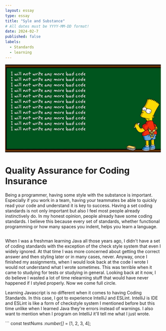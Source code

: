 ```yaml
---
layout: essay
type: essay
title: "Syle and Substance"
# All dates must be YYYY-MM-DD format!
date: 2024-02-7
published: false
labels:
  - Standards
  - learning
---
```


<img class="rounded float-start pe-4" src="../img/bartCode.png">

<h1>Quality Assurance for Coding Insurance</h1>

  <p>Being a programmer, having some style with the substance is important. Especially if you work in a team, having your teammates be able to quickly read your code and understand it is key to success. Having a set coding standards is not only important but also I feel most people already instinctively do. In my honest opinion, people already have some coding standards. I believe this because every set of standards, whether functional programming or how many spaces you indent, helps you learn a language.</p>

  <h2></h2>
  <p>When I was a freshman learning Java all those years ago, I didn't have a set of coding standards with the exception of the check style system that even I widely ignored. At that time I was more concerned about getting the correct answer and then styling later or in many cases, never. Anyway, once I finished my assignments, when I would look back at the code I wrote I would not understand what I wrote sometimes. This was terrible when it came to studying for tests or studying in general. Looking back at it now, I do believe I wasted a lot of time relearning stuff that would have never happened if I styled properly. Now we come full circle.</p>
  
  <p>Learning Javascript is no different when it comes to having Coding Standards. In this case, I got to experience IntelliJ and ESLint. IntelliJ is IDE and ESLint is like a form of checkstyle system I mentioned before but this time unlike when I learned Java they're errors instead of warnings. I also want to mention when I program on IntelliJ it'll tell me what I just wrote. </p>
```
const testNums <i>:number[]</i> =  [1, 2, 3, 4];  

